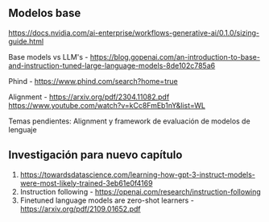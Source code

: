 ## Modelos base


https://docs.nvidia.com/ai-enterprise/workflows-generative-ai/0.1.0/sizing-guide.html

Base models vs LLM's - https://blog.gopenai.com/an-introduction-to-base-and-instruction-tuned-large-language-models-8de102c785a6

Phind - https://www.phind.com/search?home=true

Alignment - https://arxiv.org/pdf/2304.11082.pdf
https://www.youtube.com/watch?v=kCc8FmEb1nY&list=WL

Temas pendientes: Alignment y framework de evaluación de modelos de lenguaje

## Investigación para nuevo capítulo

1. https://towardsdatascience.com/learning-how-gpt-3-instruct-models-were-most-likely-trained-3eb61e0f4169
2. Instruction following - https://openai.com/research/instruction-following
3. Finetuned language models are zero-shot learners - https://arxiv.org/pdf/2109.01652.pdf

